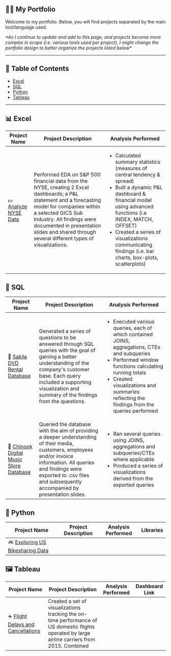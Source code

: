 ## 🧑‍💻 My Portfolio

Welcome to my portfolio. Below, you will find projects separated by the main tool/language used.

_\**As I continue to update and add to this page, and projects become more complex in scope (i.e. various tools used per project), I might change the portfolio design to better organize the projects listed below\**_

---
## 📖 Table of Contents

- [Excel](#excel)
- [SQL](#sql)
- [Python](#python)
- [Tableau](#tableau)

---
## 📊 Excel

| Project Name | Project Description | Analysis Performed |
| --- | --- | --- |
| 💵 [Analyze NYSE Data](link) | Performed EDA on S&P 500 financial data from the NYSE, creating 2 Excel dashboards; a P&L statement and a forecasting model for companies within a selected GICS Sub Industry. All findings were documented in presentation slides and shared through several different types of visualizations. | <ul><li>Calculated summary statistics (measures of central tendency & spread)</li><li>Built a dynamic P&L dashboard & financial model using advanced functions (i.e INDEX, MATCH, OFFSET)</li><li>Created a series of visualizations communicating findings (i.e. bar charts, box-plots, scatterplots) </li>  |

## 💾 SQL

| Project Name | Project Description | Analysis Performed |
| --- | --- | --- |
| 🍿 [Sakila DVD Rental Database](link) |  Generated a series of questions to be answered through SQL queries with the goal of gaining a better understanding of the company's customer base. Each query included a supporting visualization and summary of the findings from the questions. | <ul><li>Executed various queries, each of which contained JOINS, aggregations, CTEs and subqueries</li><li>Performed window functions calculating running totals</li><li>Created visualizations and summaries reflecting the findings from the queries performed</li></ul>
| 🎹 [Chinook Digital Music Store Database](link) | Queried the database with the aim of providing a deeper understanding of their media, customers, employees and/or invoice information. All queries and findings were exported to .csv files and subsequently accompanied by presentation slides. | <ul><li>Ran several queries using JOINS, aggregations and subqueries/CTEs where applicable</li><li>Produced a series of visualizations derived from the exported queries</li></ul>

## 🐍 Python

| Project Name | Project Description | Analysis Performed | Libraries |
| --- | --- | --- | --- |
| 🚲 [Exploring US Bikesharing Data](link) | 

## 🖼️ Tableau

| Project Name | Project Description | Analysis Performed | Dashboard Link |
| --- | --- | --- | --- |
| ✈️ [Flight Delays and Cancellations](link) | Created a set of visualizations tracking the on-time performance of US domestic flights operated by large airline carriers from 2015. Combined  

